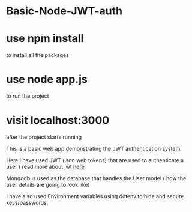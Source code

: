 # Basic-Node-JWT-auth

# use npm install
to install all the packages
# use node app.js
to run the project 

# visit localhost:3000
after the project starts running


This is a basic web app demonstrating the JWT authentication system. 

Here i have used JWT (json web tokens) that are used to authenticate a user ( read more about jwt [here](https://jwt.io/introduction)

Mongodb is used as the database that handles the User model ( how the user details are going to look like)

I have also used Environment variables using dotenv to hide and secure keys/passwords.
